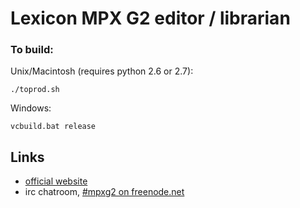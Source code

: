 Lexicon MPX G2 editor / librarian
===

### To build:

Unix/Macintosh (requires python 2.6 or 2.7):

    ./toprod.sh

Windows:

    vcbuild.bat release

Links
---
  - [official website](http://miprosoft.com/mpxg2/)
  - irc chatroom, [#mpxg2 on freenode.net](http://webchat.freenode.net?channels=mpxg2&uio=d4)
